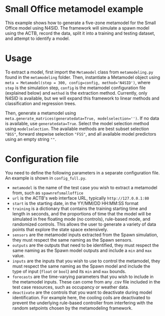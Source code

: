 # Small Office metamodel example

This example shows how to generate a five-zone metamodel for the Small Office model using N4SID.
The framework will simulate a spawn model using the ACTB, record the data, split it into a training and testing dataset,
and attempt to identify a model. 

# Usage

To extract a model, first import the `Metamodel` class from `metamodeling.py` found in the `metamodeling` folder.
Then, instantiate a Metamodel object using `meta = Metamodel(step = 300, config=config, method='N4SID')`, where `step`
is the simulation step, `config` is the metamodel configuration file (explained below) and `method` is the extraction method.
Currently, only N4SID is available, but we will expand this framework to linear methods and classification and regression trees.

Then, generate a metamodel using `meta.generate_matrices(generatedata=True, modelselection='')`. If no data is available, use `generatedata=True`. 
Select the model selection method using `modelselection`. The available methods are best subset selection `"BSS"`, forward stepwise selection `"FSS"`, 
and all available model predictors using an empty string `""`.

# Configuration file

You need to define the following parameters in a separate configuration file. An example is shown in `config_full.py`.

- `metamodel` is the name of the test case you wish to extract a metamodel from, such as `spawnrefsmalloffice`
- `url` is the ACTB's web interface URL, typically `http://127.0.0.1:80`
- `start` is the starting date, in the YY/MM/DD HH:MM:SS format
- `training` is a dictionary that contains the training starting time and length in seconds, and the proportions of time
that the model will be simulated in free floating mode (no controls), rule-based mode, and randomized controls. This allows 
the user to generate a variety of data points that explore the state space extensively.
- `sensors` are the metamodel inputs extracted from the Spawn simulation, they must respect the same naming as the Spawn sensors.
- `outputs` are the outputs that need to be identified, they must respect the same naming as the Spawn model outputs and include a `min` and `max` value.
- `inputs` are the inputs that you wish to use to control the metamodel, they must respect the same naming as the Spawn model and include the type of input (`float` or `bool`) and its `min` and `max` bounds.
- `forecasts` are the time-varying parameters that you wish to include in the metamodel inputs. 
These can come from any .csv file included in the test case resources, such as occupancy or weather data.
- `deactivate` are the controls that you want to deactivate during model identification. For example here, the cooling 
coils are deactivated to prevent the underlying rule-based controller from interfering with the random setpoints chosen by the metamodeling framework.

